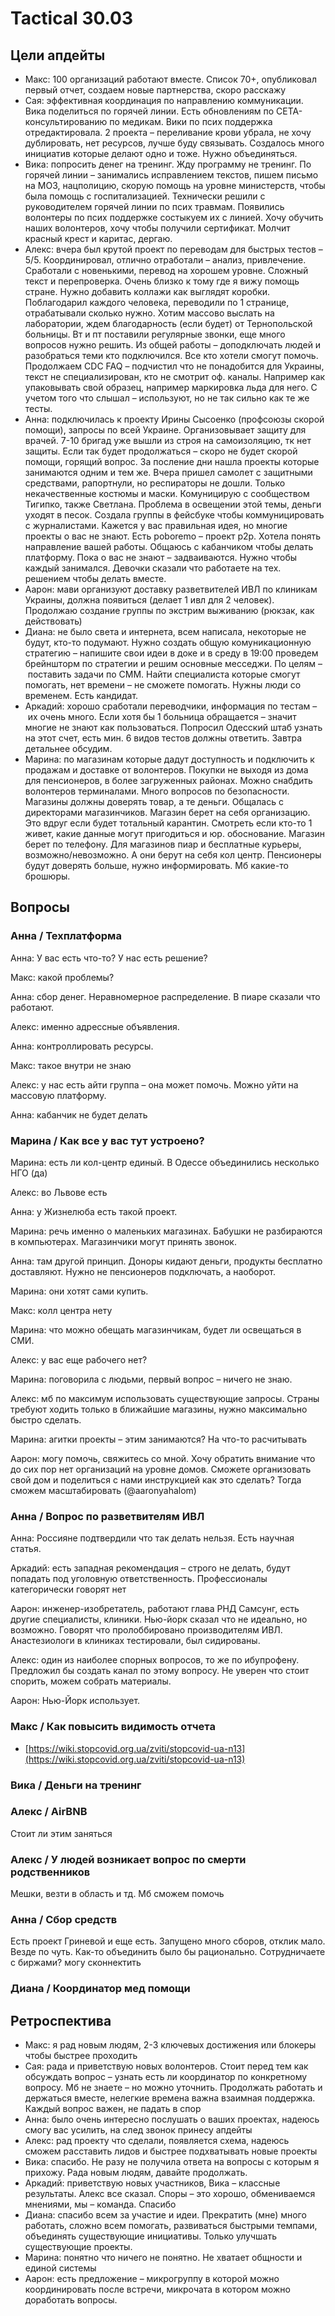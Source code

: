 # Tactical 30.03

## Цели апдейты

* Макс: 100 организаций работают вместе. Список 70+, опубликовал первый отчет, создаем новые партнерства, скоро расскажу
* Сая: эффективная координация по направлению коммуникации. Вика поделиться по горячей линии. Есть обновлениям по СЕТА-консультированию по медикам. Вики по псих поддержка отредактировала. 2 проекта – переливание крови убрала, не хочу дублировать, нет ресурсов, лучше буду связывать. Создалось много инициатив которые делают одно и тоже. Нужно объединяться.
* Вика: попросить денег на тренинг. Жду программу не тренинг. По горячей линии – занимались исправлением текстов, пишем письмо на МОЗ, нацполицию, скорую помощь на уровне министерств, чтобы была помощь с госпитализацией. Технически решили с руководителем горячей линии по псих травмам. Появились волонтеры по псих поддержке состыкуем их с линией. Хочу обучить наших волонтеров, хочу чтобы получили сертификат. Молчит красный крест и каритас, дергаю.
* Алекс: вчера был крутой проект по переводам для быстрых тестов – 5/5. Координировал, отлично отработали – анализ, привлечение. Сработали с новенькими, перевод на хорошем уровне. Сложный текст и перепроверка. Очень близко к тому где я вижу помощь стране. Нужно добавить коллажи как выглядят коробки. Поблагодарил каждого человека, переводили по 1 странице, отрабатывали сколько нужно. Хотим массово выслать на лаборатории, ждем благодарность \(если будет\) от Тернопольской больницы. Вт и пт поставили регулярные звонки, еще много вопросов нужно решить. Из общей работы – доподключать людей и разобраться теми кто подключился. Все кто хотели смогут помочь. Продолжаем CDC FAQ – подчистил что не понадобится для Украины, текст не специализирован, кто не смотрит оф. каналы. Например как упаковывать свой образец, например маркировка льда для него. С учетом того что слышал – используют, но не так сильно как те же тесты.
* Анна: подключилась к проекту Ирины Сысоенко \(профсоюзы скорой помощи\), запросы по всей Украине. Организовывает защиту для врачей. 7-10 бригад уже вышли из строя на самоизоляцию, тк нет защиты. Если так будет продолжаться – скоро не будет скорой помощи, горящий вопрос. За посление дни нашла проекты которые занимаются одним и тем же. Вчера пришел самолет с защитными средствами, рапортнули, но респираторы не дошли. Только некачественные костюмы и маски. Комуницирую с сообществом Тигипко, также Светлана. Проблема в освещении этой темы, деньги уходят в песок. Создала группы в фейсбуке чтобы коммуницировать с журналистами. Кажется у вас правильная идея, но многие проекты о вас не знают. Есть poboremo – проект p2p. Хотела понять направление вашей работы. Общаюсь с кабанчиком чтобы делать платформу. Пока о вас не знают – задваиваются. Нужно чтобы каждый занимался. Девочки сказали что работаете на тех. решением чтобы делать вместе.
* Аарон: мави организуют доставку разветвителей ИВЛ по клиникам Украины, должна появиться \(делает 1 ивл для 2 человек\). Продолжаю создание группы по экстрим выживанию \(рюкзак, как действовать\)
* Диана: не было света и интернета, всем написала, некоторые не будут, кто-то подумают. Нужно создать общую комуникационную стратегию – напишите свои идеи в доке и в среду в 19:00  проведем брейншторм по стратегии и решим основные месседжи. По целям – поставить задачи по СММ. Найти специалиста которые смогут помогать, нет времени – не сможете помогать. Нужны люди со временем. Есть кандидат.
* Аркадий: хорошо сработали переводчики, информация по тестам – их очень много. Если хотя бы 1 больница обращается – значит многие не знают как пользоваться. Попросил Одесский штаб узнать на этот счет, есть мин. 6 видов тестов должны ответить. Завтра детальнее обсудим. 
* Марина: по магазинам которые дадут доступность и подключить к продажам и доставке от волонтеров. Покупки не выходя из дома для пенсионеров, в более загруженных районах. Можно снабдить волонтеров терминалами. Много вопросов по безопасности. Магазины должны доверять товар, а те деньги. Общалась с директорами магазинчиков. Магазин берет на себя организацию. Это вдруг если будет тотальный карантин. Смотреть если кто-то 1 живет, какие данные могут пригодиться и юр. обоснование. Магазин берет по телефону. Для магазинов пиар и бесплатные курьеры, возможно/невозможно. А они берут на себя кол центр. Пенсионеры будут доверять больше, нужно информировать. Мб какие-то брошюры.

## Вопросы

### Анна / Техплатформа

Анна: У вас есть что-то? У нас есть решение?

Макс: какой проблемы?

Анна: сбор денег. Неравномерное распределение. В пиаре сказали что работают.

Алекс: именно адрессные объявления.

Анна: контроллировать ресурсы.

Макс: такое внутри не знаю

Алекс: у нас есть айти группа – она может помочь. Можно уйти на массовую платформу.

Анна: кабанчик не будет делать

### Марина / Как все у вас тут устроено?

Марина: есть ли кол-центр единый. В Одессе объединились несколько НГО \(да\)

Алекс: во Львове есть

Анна: у Жизнелюба есть такой проект.

Марина: речь именно о маленьких магазинах. Бабушки не разбираются в компьютерах. Магазинчики могут принять звонок.

Анна: там другой принцип. Доноры кидают деньги, продукты бесплатно доставляют. Нужно не пенсионеров подключать, а наоборот.

Марина: они хотят сами купить.

Макс: колл центра нету

Марина: что можно обещать магазинчикам, будет ли освещаться в СМИ. 

Алекс: у вас еще рабочего нет?

Марина: поговорила с людьми, первый вопрос – ничего не знаю.

Алекс: мб по максимум использовать существующие запросы. Страны требуют ходить только в ближайшие магазины, нужно максимально быстро сделать.

Марина: агитки проекты – этим занимаются? На что-то расчитывать

Аарон: могу помочь, свяжитесь со мной. Хочу обратить внимание что до сих пор нет организаций на уровне домов. Сможете организовать свой дом и поделиться с нами инструкцией как это сделать? Тогда сможем масштабировать \(@aaronyahalom\)

### Анна / Вопрос по разветвителям ИВЛ

Анна: Россияне подтвердили что так делать нельзя. Есть научная статья.

Аркадий: есть западная рекомендация – строго не делать, будут попадать под уголовную ответственность. Профессионалы категорически говорят нет

Аарон: инженер-изобретатель, работают глава РНД Самсунг, есть другие специалисты, клиники. Нью-йорк сказал что не идеально, но возможно. Говорят что пролоббировано производителям ИВЛ. Анастезиологи в клиниках тестировали, был сидированы.

Алекс: один из наиболее спорных вопросов, то же по ибупрофену. Предложил бы создать канал по этому вопросу. Не уверен что стоит спорить, можем собрать материалы.

Аарон: Нью-Йорк использует.

### Макс / Как повысить видимость отчета

* [https://wiki.stopcovid.org.ua/zviti/stopcovid-ua-n13](https://wiki.stopcovid.org.ua/zviti/stopcovid-ua-n13)

### Вика / Деньги на тренинг

### Алекс / AirBNB

Стоит ли этим заняться

### Алекс / У людей возникает вопрос по смерти родственников

Мешки, везти в область и тд. Мб сможем помочь 

### Анна / Сбор средств

Есть проект Гриневой и еще есть. Запущено много сборов, отклик мало. Везде по чуть. Как-то объединить было бы рационально. Сотрудничаете с биржами? могу сконнектить

### Диана / Координатор мед помощи

## Ретроспектива

* Макс: я рад новым людям, 2-3 ключевых достижения или блокеры чтобы быстрее проходить
* Сая: рада и приветствую новых волонтеров. Стоит перед тем как обсуждать вопрос – узнать есть ли координатор по конкретному вопросу. Мб не знаете – но можно уточнить. Продолжать работать и держаться вместе, нелегкие времена важна взаимная поддержка. Каждый вопрос важен, не падать в спор
* Анна: было очень интересно послушать о ваших проектах, надеюсь смогу вас усилить, на след звонок принесу апдейты
* Алекс: рад проекту что сделали, появляется схема, надеюсь сможем расставить лидов и быстрее подхватывать новые проекты
* Вика: спасибо. Не разу не получила ответа на вопросы с которым я прихожу. Рада новым людям, давайте продолжать.
* Аркадий: приветствую новых участников, Вика – классные результаты. Алекс все сказал. Споры – это хорошо, обмениваемся мнениями, мы – команда. Спасибо
* Диана: спасибо всем за участие и идеи. Прекратить \(мне\) много работать, сложно всем помогать, развиваться быстрыми темпами, объединять существующие инициативы. Только улучшать существующие проекты.
* Марина: понятно что ничего не понятно. Не хватает общности и единой системы
* Аарон: есть предложение – микрогруппу в которой можно координировать после встречи, микрочата в котором можно доработать вопросы.

